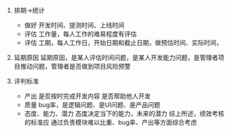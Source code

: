 <!--
 * @Author: 张广森
 * @Date: 2019-12-30 16:22:51
 * @LastEditTime : 2019-12-30 16:40:23
 * @LastEditors  : Please set LastEditors
 * @Description: In User Settings Edit
 * @FilePath: \note\项目\绩效考核.md
 -->
1. 排期->统计
    * 做好 开发时间、提测时间、上线时间
    * 评估 工作量，每人工作的难易程度有评估
    * 评估 工期，每人工作日，开始日期和截止日期，做预估时间、实际时间，

1. 延期原因
    延期原因，是某人评估时间问题，是某人开发能力问题，是管理者项目推动问题，管理者是否做到项目风险预警

1. 评判标准
    * 产出
      是否按时完成开发内容
      是否帮助他人开发
    * 质量
      bug率，是逻辑问题、是UI问题、是产品问题
    * 态度、能力、潜力
      态度决定当下的能力，未来的潜力
综上所述，绩效考核的标准应
通过负责模块难以比重、bug率、产出等方面综合考虑
